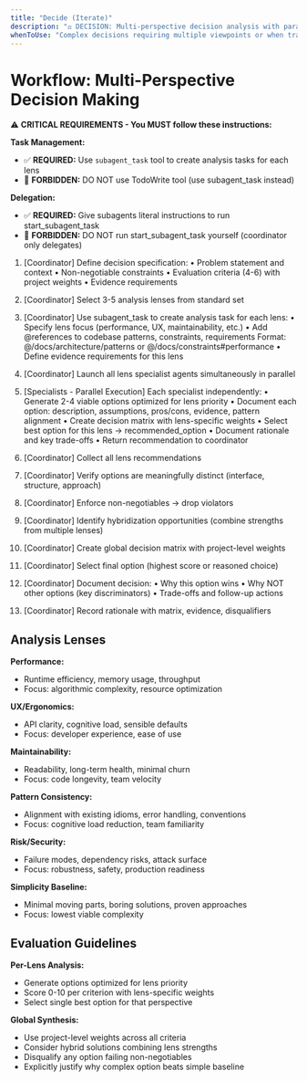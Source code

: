```yaml
---
title: "Decide (Iterate)"
description: "⚖️ DECISION: Multi-perspective decision analysis with parallel specialist agents"
whenToUse: "Complex decisions requiring multiple viewpoints or when trade-offs span different quality dimensions"
---
```


# Workflow: Multi-Perspective Decision Making

⚠️ **CRITICAL REQUIREMENTS - You MUST follow these instructions:**

**Task Management:**
- ✅ **REQUIRED:** Use `subagent_task` tool to create analysis tasks for each lens
- 🚫 **FORBIDDEN:** DO NOT use TodoWrite tool (use subagent_task instead)

**Delegation:**
- ✅ **REQUIRED:** Give subagents literal instructions to run start_subagent_task
- 🚫 **FORBIDDEN:** DO NOT run start_subagent_task yourself (coordinator only delegates)

1. [Coordinator] Define decision specification:
   • Problem statement and context
   • Non-negotiable constraints
   • Evaluation criteria (4-6) with project weights
   • Evidence requirements

2. [Coordinator] Select 3-5 analysis lenses from standard set
3. [Coordinator] Use subagent_task to create analysis task for each lens:
   • Specify lens focus (performance, UX, maintainability, etc.)
   • Add @references to codebase patterns, constraints, requirements
     Format: @/docs/architecture/patterns or @/docs/constraints#performance
   • Define evidence requirements for this lens

4. [Coordinator] Launch all lens specialist agents simultaneously in parallel

5. [Specialists - Parallel Execution] Each specialist independently:
   • Generate 2-4 viable options optimized for lens priority
   • Document each option: description, assumptions, pros/cons, evidence, pattern alignment
   • Create decision matrix with lens-specific weights
   • Select best option for this lens → recommended_option
   • Document rationale and key trade-offs
   • Return recommendation to coordinator

6. [Coordinator] Collect all lens recommendations
7. [Coordinator] Verify options are meaningfully distinct (interface, structure, approach)
8. [Coordinator] Enforce non-negotiables → drop violators
9. [Coordinator] Identify hybridization opportunities (combine strengths from multiple lenses)
10. [Coordinator] Create global decision matrix with project-level weights
11. [Coordinator] Select final option (highest score or reasoned choice)
12. [Coordinator] Document decision:
    • Why this option wins
    • Why NOT other options (key discriminators)
    • Trade-offs and follow-up actions
13. [Coordinator] Record rationale with matrix, evidence, disqualifiers

## Analysis Lenses

**Performance:**
- Runtime efficiency, memory usage, throughput
- Focus: algorithmic complexity, resource optimization

**UX/Ergonomics:**
- API clarity, cognitive load, sensible defaults
- Focus: developer experience, ease of use

**Maintainability:**
- Readability, long-term health, minimal churn
- Focus: code longevity, team velocity

**Pattern Consistency:**
- Alignment with existing idioms, error handling, conventions
- Focus: cognitive load reduction, team familiarity

**Risk/Security:**
- Failure modes, dependency risks, attack surface
- Focus: robustness, safety, production readiness

**Simplicity Baseline:**
- Minimal moving parts, boring solutions, proven approaches
- Focus: lowest viable complexity

## Evaluation Guidelines

**Per-Lens Analysis:**
- Generate options optimized for lens priority
- Score 0-10 per criterion with lens-specific weights
- Select single best option for that perspective

**Global Synthesis:**
- Use project-level weights across all criteria
- Consider hybrid solutions combining lens strengths
- Disqualify any option failing non-negotiables
- Explicitly justify why complex option beats simple baseline
